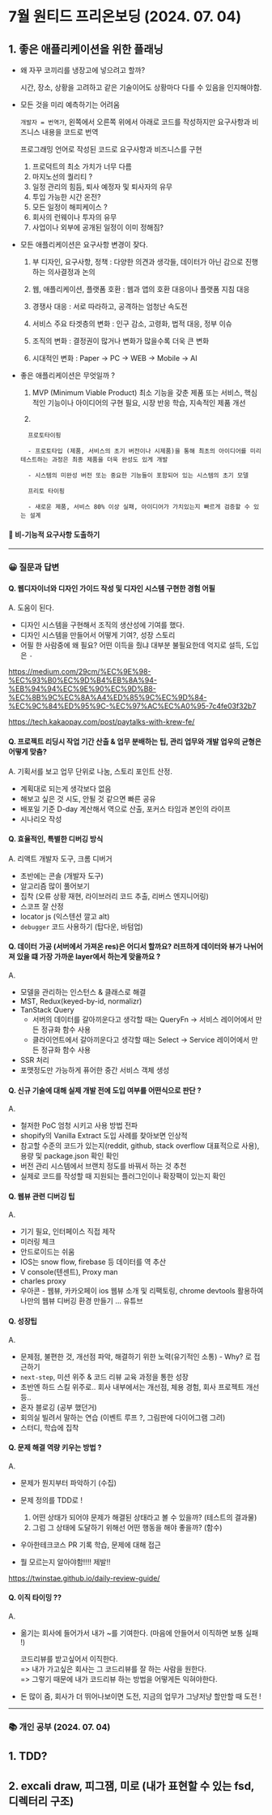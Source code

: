 # 7월 원티드 프리온보딩 (2024. 07. 04)

## 1. 좋은 애플리케이션을 위한 플래닝

- 왜 자꾸 코끼리를 냉장고에 넣으려고 할까?

    시간, 장소, 상황을 고려하고 같은 기술이어도 상황마다 다를 수 있음을 인지해야함.

- 모든 것을 미리 예측하기는 어려움 

    `개발자 = 번역가`, 왼쪽에서 오른쪽 위에서 아래로 코드를 작성하지만 요구사항과 비즈니스 내용을 코드로 번역 
    
    프로그래밍 언어로 작성된 코드로 요구사항과 비즈니스를 구현

    1. 프로덕트의 최소 가치가 너무 다름
    2. 마지노선의 퀄리티 ?
    3. 일정 관리의 힘듬, 퇴사 예정자 및 퇴사자의 유무
    4. 투입 가능한 시간 온전?
    5. 모든 일정이 해피케이스 ?
    6. 회사의 런웨이나 투자의 유무
    7. 사업이나 외부에 공개된 일정이 이미 정해짐?

- 모든 애플리케이션은 요구사항 변경이 잦다.

    1. 부 디자인, 요구사항, 정책 : 다양한 의견과 생각들, 데이터가 아닌 감으로 진행하는 의사결정과 논의

    2. 웹, 애플리케이션, 플랫폼 호환 : 웹과 앱의 호환 대응이나 플랫폼 지침 대응

    3. 경쟁사 대응 : 서로 따라하고, 공격하는 엄청난 속도전

    4. 서비스 주요 타겟층의 변화 : 인구 감소, 고령화, 법적 대응, 정부 이슈

    5. 조직의 변화 : 결정권이 많거나 변화가 많을수록 더욱 큰 변화

    6. 시대적인 변화 : Paper -> PC -> WEB -> Mobile -> AI

- 좋은 애플리케이션은 무엇일까 ?

    1. MVP (Minimum Viable Product)
        최소 기능을 갖춘 제품 또는 서비스, 핵심적인 기능이나 아이디어의 구현 필요, 시장 반응 학습, 지속적인 제품 개선

    2.  

        프로토타이핑

        - 프로토타입 (제품, 서비스의 초기 버전이나 시제품)을 통해 최초의 아이디어를 미리 테스트하는 과정은 최종 제품을 더욱 완성도 있게 개발

        - 시스템의 미완성 버전 또는 중요한 기능들이 포함되어 있는 시스템의 초기 모델

        프리토 타이핑

        - 새로운 제품, 서비스 80% 이상 실패, 아이디어가 가치있는지 빠르게 검증할 수 있는 설계 

#### 🤔 비-기능적 요구사항 도출하기


----

### 😀 질문과 답변

    
#### Q. 웹디자이너와 디자인 가이드 작성 및 디자인 시스템 구현한 경험 어필
A. 도움이 된다. 
- 디자인 시스템을 구현해서 조직의 생산성에 기여를 했다.   
- 디자인 시스템을 만들어서 어떻게 기여?, 성장 스토리
- 어필 한 사람중에 왜 필요? 어떤 이득을 줬냐 대부분 불필요한데 억지로 설득, 도입은 `-`

https://medium.com/29cm/%EC%9E%98-%EC%93%B0%EC%9D%B4%EB%8A%94-%EB%94%94%EC%9E%90%EC%9D%B8-%EC%8B%9C%EC%8A%A4%ED%85%9C%EC%9D%84-%EC%9C%84%ED%95%9C-%EC%97%AC%EC%A0%95-7c4fe03f32b7

https://tech.kakaopay.com/post/paytalks-with-krew-fe/

#### Q. 프로젝트 리딩시 작업 기간 산출 & 업무 분배하는 팁, 관리 업무와 개발 업우의 균형은 어떻게 맞춤?
A. 기획서를 보고 업무 단위로 나눔, 스토리 포인트 산정.
- 계획대로 되는게 생각보다 없음
- 해보고 싶은 것 시도, 안될 것 같으면 빠른 공유
- 배포일 기준 D-day 계산해서 역으로 산출, 포커스 타임과 본인의 라이프
- 시나리오 작성

#### Q. 효율적인, 특별한 디버깅 방식
A.  리액트 개발자 도구, 크롬 디버거
- 초반에는 콘솔 (개발자 도구)
- 알고리즘 많이 풀어보기
- 집착 (오류 상황 재현, 라이브러리 코드 추출, 리버스 엔지니어링)
- 스코프 잘 산정
- locator js (익스텐션 깔고 alt)
- `debugger` 코드 사용하기 (탑다운, 바텀업)

#### Q. 데이터 가공 (서버에서 가져온 res)은 어디서 할까요? 러프하게 데이터와 뷰가 나뉘어져 있을 떄 가장 가까운 layer에서 하는게 맞을까요 ?
A. 
 - 모델을 관리하는 인스턴스 & 클래스로 해결
 - MST, Redux(keyed-by-id, normalizr)
 - TanStack Query
   - 서버의 데이터를 갈아끼운다고 생각할 때는 QueryFn -> 서비스 레이어에서 만든 정규화 함수 사용
   - 클라이언트에서 갈아끼운다고 생각할 때는 Select -> Service 레이어에서 만든 정규화 함수 사용
 - SSR 처리
 - 포맷정도만 가능하게 퓨어한 중간 서비스 객체 생성 


#### Q. 신규 기술에 대해 실제 개발 전에 도입 여부를 어떤식으로 판단 ? 
A. 
  - 철저한 PoC 엄청 시키고 사용 방법 전파
  - shopify의 Vanilla Extract 도입 사례를 찾아보면 인상적
  - 참고할 수준의 코드가 있는지(reddit, github, stack overflow 대표적으로 사용), 용량 및 package.json 확인 확인
  - 버전 관리 시스템에서 브랜치 정도를 바꿔서 하는 것 추천
  - 실제로 코드를 작성할 때 지원되는 플러그인이나 확장팩이 있는지 확인

#### Q. 웹뷰 관련 디버깅 팁
A. 
  - 기기 필요, 인터페이스 직접 제작
  - 미러링 체크
  - 안드로이드는 쉬움
  - IOS는 snow flow, firebase 등 데이터를 역 추산
  - V console(텐센트), Proxy man
  - charles proxy
  - 우아콘 - 웹뷰, 카카오페이 ios 웹뷰 소개 및 리팩토링, chrome devtools 활용하여 나만의 웹뷰 디버깅 환경 만들기 ... 유튜브

#### Q. 성장팁
A. 
  - 문제점, 불편한 것, 개선점 파악, 해결하기 위한 노력(유기적인 소통) - Why? 로 접근하기
  - `next-step`, 미션 위주 & 코드 리뷰 교육 과정을 통한 성장
  - 초반엔 하드 스킬 위주로.. 회사 내부에서는 개선점, 체용 경험, 회사 프로젝트 개선 등..
  - 혼자 블로깅 (공부 했던거)
  - 회의실 빌려서 말하는 연습 (이벤트 루프 ?, 그림판에 다이어그램 그려)
  - 스터디, 학습에 집착

#### Q. 문제 해결 역량 키우는 방법 ?
A. 
  - 문제가 뭔지부터 파악하기 (수집)
  - 문제 정의를 TDD로 !
    
    1. 어떤 상태가 되어야 문제가 해결된 상태라고 볼 수 있을까? (테스트의 결과물)
    2. 그럼 그 상태에 도달하기 위해선 어떤 행동을 해야 좋을까? (함수)
  - 우아한테크코스 PR 기록 학습, 문제에 대해 접근
  - 뭘 모르는지 알아야함!!!! 제발!!

  https://twinstae.github.io/daily-review-guide/

#### Q. 이직 타이밍 ??
A. 
  - 옮기는 회사에 들어가서 내가 ~를 기여한다. (마음에 안들어서 이직하면 보통 실패 !)

    코드리뷰를 받고싶어서 이직한다.    
    => 내가 가고싶은 회사는 그 코드리뷰를 잘 하는 사람을 원한다.    
    => 그렇기 때문에 내가 코드리뷰 하는 방법을 어떻게든 익혀야한다.
  
  - 돈 많이 줌, 회사가 더 뛰어나보이면 도전, 지금의 업무가 그냥저냥 할만할 때 도전 !
-----

### 📚 개인 공부 (2024. 07. 04)

## 1. TDD?

## 2. excali draw, 피그잼, 미로 (내가 표현할 수 있는 fsd, 디렉터리 구조)